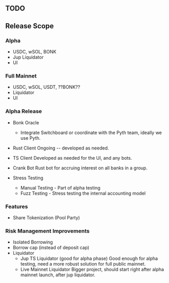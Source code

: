 ## TODO

## Release Scope

### Alpha

* USDC, wSOL, BONK
* Jup Liquidator
* UI

### Full Mainnet

* USDC, wSOL, USDT, ??BONK??
* Liquidator
* UI

### Alpha Release

* Bonk Oracle
  * Integrate Switchboard or coordinate with the Pyth team, ideally we use Pyth.
* Rust Client
    Ongoing -- developed as needed.
* TS Client
    Developed as needed for the UI, and any bots.
* Crank Bot
    Rust bot for accruing interest on all banks in a group.

* Stress Testing
  * Manual Testing - Part of alpha testing
  * Fuzz Testing - Stress testing the internal accounting model

### Features

* Share Tokenization (Pool Party)

### Risk Management Improvements

* Isolated Borrowing
* Borrow cap (instead of deposit cap)
* Liquidator
  * Jup TS Liquidator (good for alpha phase)
        Good enough for alpha testing, need a more robust solution for full public mainnet.
  * Live Mainnet Liquidator
        Bigger project, should start right after alpha mainnet launch, after jup liquidator.
